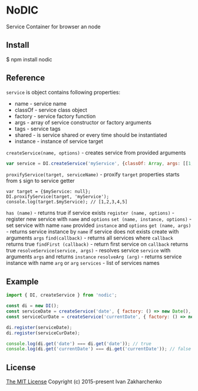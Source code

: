 # NoDIC
Service Container for browser an node

## Install
 $ npm install nodic
 
## Reference

`service` is object contains following properties:
 - name     - service name
 - classOf  - service class object
 - factory  - service factory function
 - args     - array of service constructor or factory arguments
 - tags     - service tags
 - shared   - is service shared or every time should be instantiated
 - instance - instance of service target

`createService(name, options)` - creates service from provided arguments
``` javascript
var service = DI.createService('myService', {classOf: Array, args: [[1,2,3,4,5]], tags: ['array']});
```
`proxifyService(target, serviceName)` - proxify `target` properties starts from `$` sign to service getter
```
var target = {$myService: null};
DI.proxifyService(target, 'myService');
console.log(target.$myService); // [1,2,3,4,5]
```
`has (name)` - returns true if service exists
`register (name, options)` - register new service with `name` and `options`
`set (name, instance, options)` - set service with name `name` provided `instance` and `options`
`get (name, args)` - returns service instance by `name` if service does not exists create with arguments `args`
`find(callback)` - returns all services where `callback` returns true
`findFirst (callback)` - return first service on `callback` returns true
`resolveService(service, args)` - resolves service `service` with arguments `args` and returns `instance`
`resolveArg (arg)` - returns service instance with name `arg` or `arg`
`services` - list of services names


## Example
``` javascript
import { DI, createService } from 'nodic';

const di = new DI();
const serviceDate = createService('date', { factory: () => new Date(), tags: ['date'] });
const serviceCurDate = createService('currentDate', { factory: () => new Date(), shared: false, tags: ['date'] });

di.register(serviceDate);
di.register(serviceCurDate);

console.log(di.get('date') === di.get('date')); // true
console.log(di.get('currentDate') === di.get('currentDate')); // false
```

## License
[The MIT License](http://opensource.org/licenses/MIT)
Copyright (c) 2015-present Ivan Zakharchenko